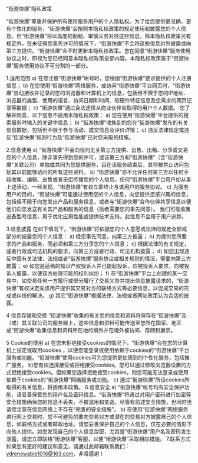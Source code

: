“街游快爆”隐私政策

“街游快爆”尊重并保护所有使用服务用户的个人隐私权。为了给您提供更准确、更有个性化的服务，“街游快爆”会按照本隐私权政策的规定使用和披露您的个人信息。但“街游快爆”将以高度的勤勉、审慎义务对待这些信息。除本隐私权政策另有规定外，在未征得您事先许可的情况下，“街游快爆”不会将这些信息对外披露或向第三方提供。“街游快爆”会不时更新本隐私权政策。您在同意“街游快爆”服务使用协议之时，即视为您已经同意本隐私权政策全部内容。本隐私权政策属于“街游快爆”服务使用协议不可分割的一部分。

1.适用范围
a) 在您注册“街游快爆”帐号时，您根据“街游快爆”要求提供的个人注册信息；
b) 在您使用“街游快爆”网络服务，或访问“街游快爆”平台网页时，“街游快爆”自动接收并记录的您的浏览器和计算机上的信息，包括但不限于您的IP地址、浏览器的类型、使用的语言、访问日期和时间、软硬件特征信息及您需求的网页记录等数据；
c) “街游快爆”通过合法途径从商业伙伴处取得的用户个人数据。
您了解并同意，以下信息不适用本隐私权政策：
a) 您在使用“街游快爆”平台提供的搜索服务时输入的关键字信息；
b) “街游快爆”收集到的您在“街游快爆”发布的有关信息数据，包括但不限于参与活动、成交信息及评价详情；
c) 违反法律规定或违反“街游快爆”规则行为及“街游快爆”已对您采取的措施。

2.信息使用
a) “街游快爆”不会向任何无关第三方提供、出售、出租、分享或交易您的个人信息，除非事先得到您的许可，或该第三方和“街游快爆”（含“街游快爆”关联公司）单独或共同为您提供服务，且在该服务结束后，其将被禁止访问包括其以前能够访问的所有这些资料。
b) “街游快爆”亦不允许任何第三方以任何手段收集、编辑、出售或者无偿传播您的个人信息。任何“街游快爆”平台用户如从事上述活动，一经发现，“街游快爆”有权立即终止与该用户的服务协议。
c) 为服务用户的目的，“街游快爆”可能通过使用您的个人信息，向您提供您感兴趣的信息，包括但不限于向您发出产品和服务信息，或者与“街游快爆”合作伙伴共享信息以便他们向您发送有关其产品和服务的信息（后者需要您的事先同意）。
我们可能收集设备型号信息，用于优化应用性能或提供技术支持。此信息不会用于用户追踪。

3.信息披露
在如下情况下，“街游快爆”将依据您的个人意愿或法律的规定全部或部分的披露您的个人信息：
a) 经您事先同意，向第三方披露；
b) 为提供您所要求的产品和服务，而必须和第三方分享您的个人信息；
c) 根据法律的有关规定，或者行政或司法机构的要求，向第三方或者行政、司法机构披露；
d) 如您出现违反中国有关法律、法规或者“街游快爆”服务协议或相关规则的情况，需要向第三方披露；
e) 如您是适格的知识产权投诉人并已提起投诉，应被投诉人要求，向被投诉人披露，以便双方处理可能的权利纠纷；
f) 在“街游快爆”平台上创建的某一交易中，如交易任何一方履行或部分履行了交易义务并提出信息披露请求的，“街游快爆”有权决定向该用户提供其交易对方的联络方式等必要信息，以促成交易的完成或纠纷的解决。
g) 其它“街游快爆”根据法律、法规或者网站政策认为合适的披露。

4	信息存储和交换
“街游快爆”收集的有关您的信息和资料将保存在“街游快爆”及（或）其关联公司的服务器上，这些信息和资料可能传送至您所在国家、地区或“街游快爆”收集信息和资料所在地的境外并在境外被访问、存储和展示。

5	Cookie的使用
a) 在您未拒绝接受cookies的情况下，“街游快爆”会在您的计算机上设定或取用cookies
，以便您能登录或使用依赖于cookies的“街游快爆”平台服务或功能。“街游快爆”使用cookies可为您提供更加周到的个性化服务，包括推广服务。 b)您有权选择接受或拒绝接受cookies。您可以通过修改浏览器设置的方式拒绝接受cookies。但如果您选择拒绝接受cookies，则您可能无法登录或使用依赖于cookies的“街游快爆”网络服务或功能。
c) 通过“街游快爆”所设cookies所取得的有关信息，将适用本政策。
6.信息安全
a) “街游快爆”帐号均有安全保护功能，请妥善保管您的用户名及密码信息。“街游快爆”将通过对用户密码进行加密等安全措施确保您的信息不丢失，不被滥用和变造。尽管有前述安全措施，但同时也请您注意在信息网络上不存在“完善的安全措施”。
b) 在使用“街游快爆”网络服务进行网上交易时，您不可避免的要向交易对方或潜在的交易对方披露自己的个人信息，如联络方式或者邮政地址。请您妥善保护自己的个人信息，仅在必要的情形下向他人提供。如您发现自己的个人信息泄密，尤其是“街游快爆”用户名及密码发生泄露，请您立即联络“街游快爆”客服，以便“街游快爆”采取相应措施。
7.联系方式
如果您有更好的建议和意见，请通过此邮箱联系我们：ydrenewable1016@163.com，非常感谢！
